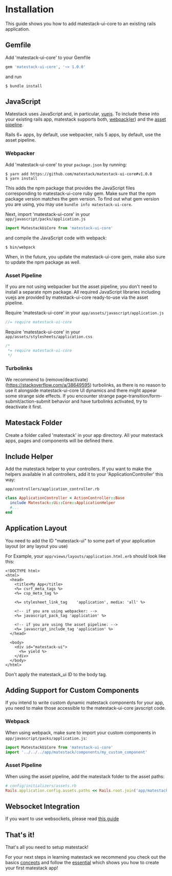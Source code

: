 # Installation

This guide shows you how to add matestack-ui-core to an existing rails application.

## Gemfile

Add 'matestack-ui-core' to your Gemfile

```ruby
gem 'matestack-ui-core', '~> 1.0.0'
```

and run

```shell
$ bundle install
```

## JavaScript

Matestack uses JavaScript and, in particular, [vuejs](http://vuejs.org). To include these into your existing rails app, matestack supports both, [webpack](https://webpack.js.org/)([er](https://github.com/rails/webpacker/)) and the [asset pipeline](https://guides.rubyonrails.org/asset_pipeline.html).

Rails 6+ apps, by default, use webpacker, rails 5 apps, by default, use the asset pipeline.

### Webpacker

Add 'matestack-ui-core' to your `package.json` by running:

```
$ yarn add https://github.com/matestack/matestack-ui-core#v1.0.0
$ yarn install
```

This adds the npm package that provides the JavaScript files corresponding to matestack-ui-core ruby gem. Make sure that the npm package version matches the gem version. To find out what gem version you are using, you may use `bundle info matestack-ui-core`.

Next, import 'matestack-ui-core' in your `app/javascript/packs/application.js`

```js
import MatestackUiCore from 'matestack-ui-core'
```

and compile the JavaScript code with webpack:

```
$ bin/webpack
```

When, in the future, you update the matestack-ui-core gem, make also sure to update the npm package as well.

### Asset Pipeline

If you are not using webpacker but the asset pipeline, you don't need to install a separate npm package. All required JavaScript libraries including vuejs are provided by matestack-ui-core ready-to-use via the asset pipeline.

Require 'matestack-ui-core' in your `app/assets/javascript/application.js`

```javascript
//= require matestack-ui-core
```

Require 'matestack-ui-core' in your `app/assets/stylesheets/application.css`

```css
/*
 *= require matestack-ui-core
 */
```

### Turbolinks

We recommend to (remove/deactivate)(https://stackoverflow.com/a/38649595) turbolinks, as there is no reason to use it alongside matestack-ui-core UI dynamics and there might appear some strange side effects. If you encounter strange page-transition/form-submit/action-submit behavior and have turbolinks activated, try to deactivate it first.

## Matestack Folder

Create a folder called 'matestack' in your app directory. All your matestack apps,
pages and components will be defined there.

## Include Helper

Add the matestack helper to your controllers. If you want to make the helpers
available in all controllers, add it to your 'ApplicationController' this way:

`app/controllers/application_controller.rb`

```ruby
class ApplicationController < ActionController::Base
  include Matestack::Ui::Core::ApplicationHelper
  #...
end
```

## Application Layout

You need to add the ID "matestack-ui" to some part of your application layout (or any layout you use)

For Example, your `app/views/layouts/application.html.erb` should look like this:

```erb
<!DOCTYPE html>
<html>
  <head>
    <title>My App</title>
    <%= csrf_meta_tags %>
    <%= csp_meta_tag %>

    <%= stylesheet_link_tag    'application', media: 'all' %>

    <!-- if you are using webpacker: -->
    <%= javascript_pack_tag 'application' %>

    <!-- if you are using the asset pipeline: -->
    <%= javascript_include_tag 'application' %>
  </head>

  <body>
    <div id="matestack-ui">
      <%= yield %>
    </div>
  </body>
</html>
```
Don't apply the matestack_ui ID to the body tag.

## Adding Support for Custom Components

If you intend to write custom dynamic matestack components for your app, you need to make those accessible to the matestack-ui-core javscript code.

### Webpack

When using webpack, make sure to import your custom components in `app/javascript/packs/application.js`:

```js
import MatestackUiCore from 'matestack-ui-core'
import '../../../app/matestack/components/my_custom_component'
```

### Asset Pipeline

When using the asset pipeline, add the matestack folder to the asset paths:

```ruby
# config/initializers/assets.rb
Rails.application.config.assets.paths << Rails.root.join('app/matestack/components')
```

## Websocket Integration

If you want to use websockets, please read [this guide](/docs/guides/action_cable/websockets.md)

## That's it!

That's all you need to setup matestack!

For your next steps in learning matestack we recommend you check out the basics [concepts](/docs/concepts/README.md) and follow the [essential](/docs/guides/2-essential) which shows you how to create your first matestack app!
